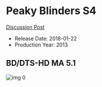 # Peaky Blinders S4

[Discussion Post](https://www.avsforum.com/threads/bass-eq-for-filtered-movies.2995212/post-59356018)

* Release Date: 2018-01-22
* Production Year: 2013

## BD/DTS-HD MA 5.1

![img 0](https://i.imgur.com/U8pYMMC.jpg)

